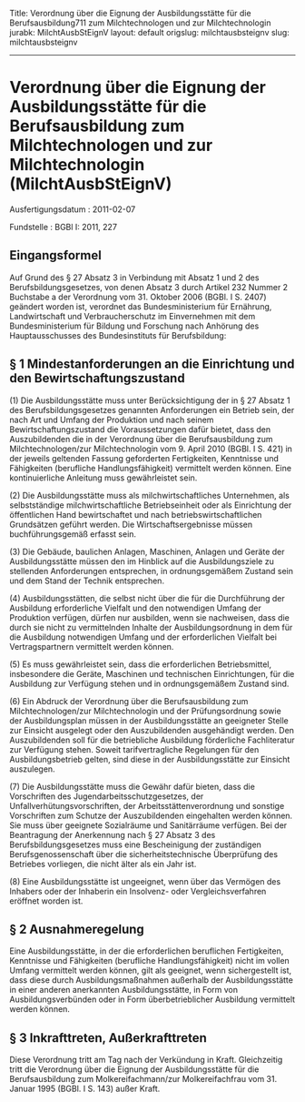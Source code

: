 Title: Verordnung über die Eignung der Ausbildungsstätte für die Berufsausbildung711
  zum Milchtechnologen und zur Milchtechnologin
jurabk: MilchtAusbStEignV
layout: default
origslug: milchtausbsteignv
slug: milchtausbsteignv

---

# Verordnung über die Eignung der Ausbildungsstätte für die Berufsausbildung zum Milchtechnologen und zur Milchtechnologin (MilchtAusbStEignV)

Ausfertigungsdatum
:   2011-02-07

Fundstelle
:   BGBl I: 2011, 227


## Eingangsformel

Auf Grund des § 27 Absatz 3 in Verbindung mit Absatz 1 und 2 des
Berufsbildungsgesetzes, von denen Absatz 3 durch Artikel 232 Nummer 2
Buchstabe a der Verordnung vom 31. Oktober 2006 (BGBl. I S. 2407)
geändert worden ist, verordnet das Bundesministerium für Ernährung,
Landwirtschaft und Verbraucherschutz im Einvernehmen mit dem
Bundesministerium für Bildung und Forschung nach Anhörung des
Hauptausschusses des Bundesinstituts für Berufsbildung:


## § 1 Mindestanforderungen an die Einrichtung und den Bewirtschaftungszustand

(1) Die Ausbildungsstätte muss unter Berücksichtigung der in § 27
Absatz 1 des Berufsbildungsgesetzes genannten Anforderungen ein
Betrieb sein, der nach Art und Umfang der Produktion und nach seinem
Bewirtschaftungszustand die Voraussetzungen dafür bietet, dass den
Auszubildenden die in der Verordnung über die Berufsausbildung zum
Milchtechnologen/zur Milchtechnologin vom 9. April 2010 (BGBl. I S.
421) in der jeweils geltenden Fassung geforderten Fertigkeiten,
Kenntnisse und Fähigkeiten (berufliche Handlungsfähigkeit) vermittelt
werden können. Eine kontinuierliche Anleitung muss gewährleistet sein.

(2) Die Ausbildungsstätte muss als milchwirtschaftliches Unternehmen,
als selbstständige milchwirtschaftliche Betriebseinheit oder als
Einrichtung der öffentlichen Hand bewirtschaftet und nach
betriebswirtschaftlichen Grundsätzen geführt werden. Die
Wirtschaftsergebnisse müssen buchführungsgemäß erfasst sein.

(3) Die Gebäude, baulichen Anlagen, Maschinen, Anlagen und Geräte der
Ausbildungsstätte müssen den im Hinblick auf die Ausbildungsziele zu
stellenden Anforderungen entsprechen, in ordnungsgemäßem Zustand sein
und dem Stand der Technik entsprechen.

(4) Ausbildungsstätten, die selbst nicht über die für die Durchführung
der Ausbildung erforderliche Vielfalt und den notwendigen Umfang der
Produktion verfügen, dürfen nur ausbilden, wenn sie nachweisen, dass
die durch sie nicht zu vermittelnden Inhalte der Ausbildungsordnung in
dem für die Ausbildung notwendigen Umfang und der erforderlichen
Vielfalt bei Vertragspartnern vermittelt werden können.

(5) Es muss gewährleistet sein, dass die erforderlichen
Betriebsmittel, insbesondere die Geräte, Maschinen und technischen
Einrichtungen, für die Ausbildung zur Verfügung stehen und in
ordnungsgemäßem Zustand sind.

(6) Ein Abdruck der Verordnung über die Berufsausbildung zum
Milchtechnologen/zur Milchtechnologin und der Prüfungsordnung sowie
der Ausbildungsplan müssen in der Ausbildungsstätte an geeigneter
Stelle zur Einsicht ausgelegt oder den Auszubildenden ausgehändigt
werden. Den Auszubildenden soll für die betriebliche Ausbildung
förderliche Fachliteratur zur Verfügung stehen. Soweit
tarifvertragliche Regelungen für den Ausbildungsbetrieb gelten, sind
diese in der Ausbildungsstätte zur Einsicht auszulegen.

(7) Die Ausbildungsstätte muss die Gewähr dafür bieten, dass die
Vorschriften des Jugendarbeitsschutzgesetzes, der
Unfallverhütungsvorschriften, der Arbeitsstättenverordnung und
sonstige Vorschriften zum Schutze der Auszubildenden eingehalten
werden können. Sie muss über geeignete Sozialräume und Sanitärräume
verfügen. Bei der Beantragung der Anerkennung nach § 27 Absatz 3 des
Berufsbildungsgesetzes muss eine Bescheinigung der zuständigen
Berufsgenossenschaft über die sicherheitstechnische Überprüfung des
Betriebes vorliegen, die nicht älter als ein Jahr ist.

(8) Eine Ausbildungsstätte ist ungeeignet, wenn über das Vermögen des
Inhabers oder der Inhaberin ein Insolvenz- oder Vergleichsverfahren
eröffnet worden ist.


## § 2 Ausnahmeregelung

Eine Ausbildungsstätte, in der die erforderlichen beruflichen
Fertigkeiten, Kenntnisse und Fähigkeiten (berufliche
Handlungsfähigkeit) nicht im vollen Umfang vermittelt werden können,
gilt als geeignet, wenn sichergestellt ist, dass diese durch
Ausbildungsmaßnahmen außerhalb der Ausbildungsstätte in einer anderen
anerkannten Ausbildungsstätte, in Form von Ausbildungsverbünden oder
in Form überbetrieblicher Ausbildung vermittelt werden können.


## § 3 Inkrafttreten, Außerkrafttreten

Diese Verordnung tritt am Tag nach der Verkündung in Kraft.
Gleichzeitig tritt die Verordnung über die Eignung der
Ausbildungsstätte für die Berufsausbildung zum Molkereifachmann/zur
Molkereifachfrau vom 31. Januar 1995 (BGBl. I S. 143) außer Kraft.

